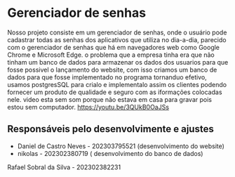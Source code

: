 # Gerenciador de senhas
Nosso projeto consiste em um gerenciador de senhas, onde o usuário pode cadastrar todas as senhas dos aplicativos que utiliza no dia-a-dia, parecido com o gerenciador de senhas que há em navegadores web como Google Chrome e Microsoft Edge.
o problema que a empresa tinha era que não tinham um banco de dados para armazenar os dados dos usuarios para que fosse possivel o lançamento do website, com isso criamos um banco de dados para que fosse implementado no programa tornanduo efetivo, usamos postgresSQL para crialo e implementalo assim os clientes podendo fornecer um produto de qualidade e seguro com as iformações colocadas nele.
video esta sem som porque não estava em casa para gravar pois estou sem computador.
https://youtu.be/3QUkB0OaJSs

## Responsáveis pelo desenvolvimente e ajustes 

- Daniel de Castro Neves - 202303795521 (desenvolvimento do website)
- nikolas - 202302380719 ( desenvolvimento do banco de dados)

Rafael Sobral da Silva - 202302382231

